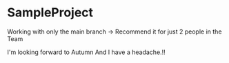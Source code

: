 # SampleProject
Working with only the main branch -> Recommend it for just 2 people in the Team

I'm looking forward to Autumn
And I have a headache.!!